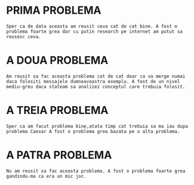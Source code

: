 # PRIMA PROBLEMA
`Sper ca de data aceasta am reusit ceva cat de cat bine. A fost o problema foarte grea dar cu putin research pe internet am putut sa reusesc ceva.`
# A DOUA PROBLEMA
`Am reusit sa fac aceasta problema cat de cat doar ca va merge numai daca folositi messajele dumneavoastra exemplu. A fost de un nivel mediu-greu daca stateam sa analizez conceptul care trebuia folosit.`
# A TREIA PROBLEMA
`Sper ca am facut problema bine,atata timp cat trebuia sa ma iau dupa problema Caesar A fost o problema grea bazata pe o alta problema.`
# A PATRA PROBLEMA
`Nu am reusit sa fac aceasta problema. A fost o problema foarte grea gandindu-ma ca era un mic joc.`


